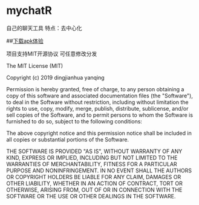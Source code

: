 # mychatR
自己的聊天工具
特点：去中心化

 ##[下载apk体验](https://github.com/1273700934/mychatR/raw/master/app/sampledata/MyChat.apk)

项目支持MIT开源协议 可任意修改分发

﻿The MIT License (MIT)

Copyright (c) 2019 dingjianhua yanqing

Permission is hereby granted, free of charge, to any person obtaining a copy
of this software and associated documentation files (the "Software"), to deal
in the Software without restriction, including without limitation the rights
to use, copy, modify, merge, publish, distribute, sublicense, and/or sell
copies of the Software, and to permit persons to whom the Software is
furnished to do so, subject to the following conditions:

The above copyright notice and this permission notice shall be included in
all copies or substantial portions of the Software.

THE SOFTWARE IS PROVIDED "AS IS", WITHOUT WARRANTY OF ANY KIND, EXPRESS OR
IMPLIED, INCLUDING BUT NOT LIMITED TO THE WARRANTIES OF MERCHANTABILITY,
FITNESS FOR A PARTICULAR PURPOSE AND NONINFRINGEMENT. IN NO EVENT SHALL THE
AUTHORS OR COPYRIGHT HOLDERS BE LIABLE FOR ANY CLAIM, DAMAGES OR OTHER
LIABILITY, WHETHER IN AN ACTION OF CONTRACT, TORT OR OTHERWISE, ARISING FROM,
OUT OF OR IN CONNECTION WITH THE SOFTWARE OR THE USE OR OTHER DEALINGS IN
THE SOFTWARE.

